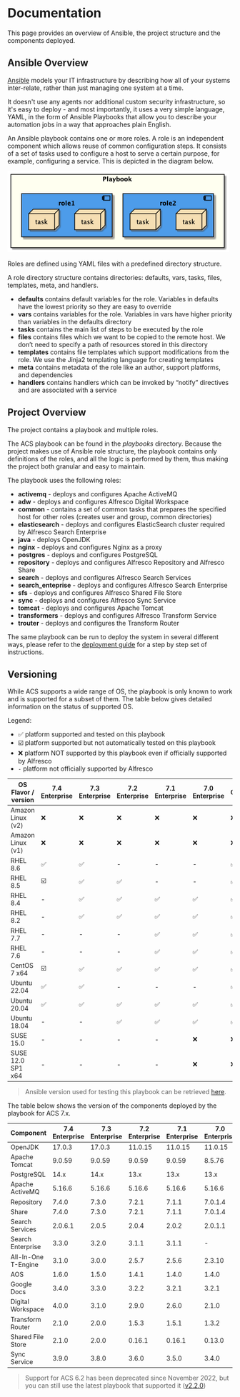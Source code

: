# Documentation

This page provides an overview of Ansible, the project structure and the components deployed.

## Ansible Overview

[Ansible](https://www.ansible.com/overview/how-ansible-works) models your IT infrastructure by describing how all of your systems inter-relate, rather than just managing one system at a time.

It doesn't use any agents nor additional custom security infrastructure, so it's easy to deploy - and most importantly, it uses a very simple language, YAML, in the form of Ansible Playbooks that allow you to describe your automation jobs in a way that approaches plain English.

An Ansible playbook contains one or more roles. A role is an independent component which allows reuse of common configuration steps. It consists of a set of tasks used to configure a host to serve a certain purpose, for example, configuring a service. This is depicted in the diagram below.

![Playbook Overview](./resources/playbook-overview.png)

Roles are defined using YAML files with a predefined directory structure.

A role directory structure contains directories: defaults, vars, tasks, files, templates, meta, and handlers.

* **defaults** contains default variables for the role. Variables in defaults have the lowest priority so they are easy to override
* **vars** contains variables for the role. Variables in vars have higher priority than variables in the defaults directory
* **tasks** contains the main list of steps to be executed by the role
* **files** contains files which we want to be copied to the remote host. We don’t need to specify a path of resources stored in this directory
* **templates** contains file templates which support modifications from the role. We use the Jinja2 templating language for creating templates
* **meta** contains metadata of the role like an author, support platforms, and dependencies
* **handlers** contains handlers which can be invoked by “notify” directives and are associated with a service

## Project Overview

The project contains a playbook and multiple roles.

The ACS playbook can be found in the _playbooks_ directory. Because the project makes use of Ansible role structure, the playbook contains only definitions of the roles, and all the logic is performed by them, thus making the project both granular and easy to maintain.

The playbook uses the following roles:

* **activemq** - deploys and configures Apache ActiveMQ
* **adw** - deploys and configures Alfresco Digital Workspace
* **common** - contains a set of common tasks that prepares the specified host for other roles (creates user and group, common directories)
* **elasticsearch** - deploys and configures ElasticSearch cluster required by Alfresco Search Enterprise
* **java** - deploys OpenJDK
* **nginx** - deploys and configures Nginx as a proxy
* **postgres** - deploys and configures PostgreSQL
* **repository** - deploys and configures Alfresco Repository and Alfresco Share
* **search** - deploys and configures Alfresco Search Services
* **search_enteprise** - deploys and configures Alfresco Search Enterprise
* **sfs** - deploys and configures Alfresco Shared File Store
* **sync** - deploys and configures Alfresco Sync Service
* **tomcat** - deploys and configures Apache Tomcat
* **transformers** - deploys and configures Alfresco Transform Service
* **trouter** - deploys and configures the Transform Router

The same playbook can be run to deploy the system in several different ways, please refer to the [deployment guide](./deployment-guide.md) for a step by step set of instructions.

## Versioning

While ACS supports a wide range of OS, the playbook is only known to work and is
supported for a subset of them. The table below gives detailed information on
the status of supported OS.

Legend:

* :white_check_mark: platform supported and tested on this playbook
* :ballot_box_with_check: platform supported but not automatically tested on this playbook
* :x: platform NOT supported by this playbook even if officially supported by Alfresco
* `-` platform not officially supported by Alfresco

| OS Flavor / version | 7.4 Enterprise          | 7.3 Enterprise     | 7.2 Enterprise     | 7.1 Enterprise     | 7.0 Enterprise     | Community          |
|---------------------|-------------------------|--------------------|--------------------|--------------------|--------------------|--------------------|
| Amazon Linux (v2)   | :x:                     | :x:                | :x:                | :x:                | :x:                | :x:                |
| Amazon Linux (v1)   | :x:                     | :x:                | :x:                | :x:                | :x:                | :x:                |
| RHEL 8.6            | :white_check_mark:      | :white_check_mark: | -                  | -                  | -                  | :white_check_mark: |
| RHEL 8.5            | :ballot_box_with_check: | :white_check_mark: | :white_check_mark: | -                  | -                  | :white_check_mark: |
| RHEL 8.4            | -                       | :white_check_mark: | :white_check_mark: | :white_check_mark: | :white_check_mark: | :white_check_mark: |
| RHEL 8.2            | -                       | :white_check_mark: | :white_check_mark: | :white_check_mark: | :white_check_mark: | :white_check_mark: |
| RHEL 7.7            | -                       | -                  | -                  | :white_check_mark: | :white_check_mark: | :white_check_mark: |
| RHEL 7.6            | -                       | -                  | -                  | :white_check_mark: | :white_check_mark: | :white_check_mark: |
| CentOS 7 x64        | :ballot_box_with_check: | :white_check_mark: | :white_check_mark: | :white_check_mark: | :white_check_mark: | :white_check_mark: |
| Ubuntu 22.04        | :white_check_mark:      | :white_check_mark: | -                  | -                  | -                  | :white_check_mark: |
| Ubuntu 20.04        | :white_check_mark:      | :white_check_mark: | :white_check_mark: | :white_check_mark: | :white_check_mark: | :white_check_mark: |
| Ubuntu 18.04        | -                       | -                  | :white_check_mark: | :white_check_mark: | :white_check_mark: | :white_check_mark: |
| SUSE 15.0           | -                       | -                  | -                  | -                  | :x:                | :x:                |
| SUSE 12.0 SP1 x64   | -                       | -                  | -                  | -                  | :x:                | :x:                |

> Ansible version used for testing this playbook can be retrieved [here](https://github.com/Alfresco/alfresco-ansible-deployment/blob/master/Pipfile#L7).

The table below shows the version of the components deployed by the playbook for ACS 7.x.

| Component           | 7.4 Enterprise | 7.3 Enterprise | 7.2 Enterprise | 7.1 Enterprise | 7.0 Enterprise | Community |
|---------------------|----------------|----------------|----------------|----------------|----------------|-----------|
| OpenJDK             | 17.0.3         | 17.0.3         | 11.0.15        | 11.0.15        | 11.0.15        | 17.0.3    |
| Apache Tomcat       | 9.0.59         | 9.0.59         | 9.0.59         | 9.0.59         | 8.5.76         | 9.0.59    |
| PostgreSQL          | 14.x           | 14.x           | 13.x           | 13.x           | 13.x           | 13.x      |
| Apache ActiveMQ     | 5.16.6         | 5.16.6         | 5.16.6         | 5.16.6         | 5.16.6         | 5.16.6    |
| Repository          | 7.4.0          | 7.3.0          | 7.2.1          | 7.1.1          | 7.0.1.4        | 7.2.0     |
| Share               | 7.4.0          | 7.3.0          | 7.2.1          | 7.1.1          | 7.0.1.4        | 7.2.0     |
| Search Services     | 2.0.6.1        | 2.0.5          | 2.0.4          | 2.0.2          | 2.0.1.1        | 2.0.3     |
| Search Enterprise   | 3.3.0          | 3.2.0          | 3.1.1          | 3.1.1          | -              | -         |
| All-In-One T-Engine | 3.1.0          | 3.0.0          | 2.5.7          | 2.5.6          | 2.3.10         | 2.5.7     |
| AOS                 | 1.6.0          | 1.5.0          | 1.4.1          | 1.4.0          | 1.4.0          |           |
| Google Docs         | 3.4.0          | 3.3.0          | 3.2.2          | 3.2.1          | 3.2.1          |           |
| Digital Workspace   | 4.0.0          | 3.1.0          | 2.9.0          | 2.6.0          | 2.1.0          | N/A       |
| Transform Router    | 2.1.0          | 2.0.0          | 1.5.3          | 1.5.1          | 1.3.2          | N/A       |
| Shared File Store   | 2.1.0          | 2.0.0          | 0.16.1         | 0.16.1         | 0.13.0         | N/A       |
| Sync Service        | 3.9.0          | 3.8.0          | 3.6.0          | 3.5.0          | 3.4.0          | N/A       |

> Support for ACS 6.2 has been deprecated since November 2022, but you can still use the latest playbook that supported it ([v2.2.0](https://github.com/Alfresco/alfresco-ansible-deployment/releases/tag/v2.2.0))
